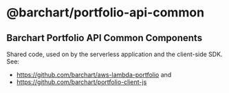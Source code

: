 # @barchart/portfolio-api-common
## Barchart Portfolio API Common Components

Shared code, used on by the serverless application and the client-side SDK. See:

* https://github.com/barchart/aws-lambda-portfolio and
* https://github.com/barchart/portfolio-client-js